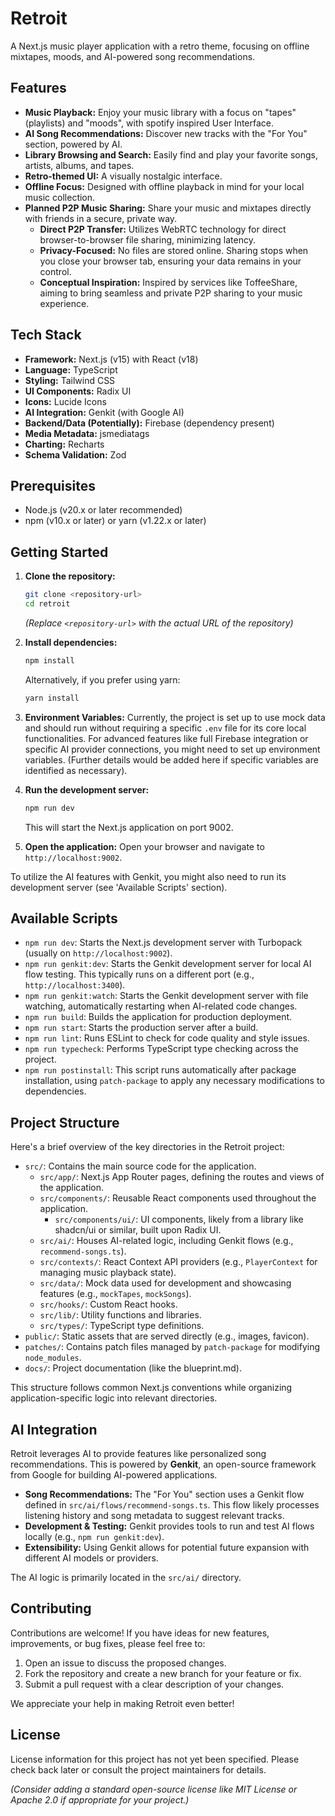 # Retroit

A Next.js music player application with a retro theme, focusing on offline mixtapes, moods, and AI-powered song recommendations.

## Features

- **Music Playback:** Enjoy your music library with a focus on "tapes" (playlists) and "moods", with spotify inspired User Interface.
- **AI Song Recommendations:** Discover new tracks with the "For You" section, powered by AI.
- **Library Browsing and Search:** Easily find and play your favorite songs, artists, albums, and tapes.
- **Retro-themed UI:** A visually nostalgic interface.
- **Offline Focus:** Designed with offline playback in mind for your local music collection.
- **Planned P2P Music Sharing:** Share your music and mixtapes directly with friends in a secure, private way.
    - **Direct P2P Transfer:** Utilizes WebRTC technology for direct browser-to-browser file sharing, minimizing latency.
    - **Privacy-Focused:** No files are stored online. Sharing stops when you close your browser tab, ensuring your data remains in your control.
    - **Conceptual Inspiration:** Inspired by services like ToffeeShare, aiming to bring seamless and private P2P sharing to your music experience.

## Tech Stack

- **Framework:** Next.js (v15) with React (v18)
- **Language:** TypeScript
- **Styling:** Tailwind CSS
- **UI Components:** Radix UI
- **Icons:** Lucide Icons
- **AI Integration:** Genkit (with Google AI)
- **Backend/Data (Potentially):** Firebase (dependency present)
- **Media Metadata:** jsmediatags
- **Charting:** Recharts
- **Schema Validation:** Zod

## Prerequisites

- Node.js (v20.x or later recommended)
- npm (v10.x or later) or yarn (v1.22.x or later)

## Getting Started

1.  **Clone the repository:**
    ```bash
    git clone <repository-url>
    cd retroit
    ```
    *(Replace `<repository-url>` with the actual URL of the repository)*

2.  **Install dependencies:**
    ```bash
    npm install
    ```
    Alternatively, if you prefer using yarn:
    ```bash
    yarn install
    ```

3.  **Environment Variables:**
    Currently, the project is set up to use mock data and should run without requiring a specific `.env` file for its core local functionalities. For advanced features like full Firebase integration or specific AI provider connections, you might need to set up environment variables. (Further details would be added here if specific variables are identified as necessary).

4.  **Run the development server:**
    ```bash
    npm run dev
    ```
    This will start the Next.js application on port 9002.

5.  **Open the application:**
    Open your browser and navigate to `http://localhost:9002`.

To utilize the AI features with Genkit, you might also need to run its development server (see 'Available Scripts' section).

## Available Scripts

-   `npm run dev`: Starts the Next.js development server with Turbopack (usually on `http://localhost:9002`).
-   `npm run genkit:dev`: Starts the Genkit development server for local AI flow testing. This typically runs on a different port (e.g., `http://localhost:3400`).
-   `npm run genkit:watch`: Starts the Genkit development server with file watching, automatically restarting when AI-related code changes.
-   `npm run build`: Builds the application for production deployment.
-   `npm run start`: Starts the production server after a build.
-   `npm run lint`: Runs ESLint to check for code quality and style issues.
-   `npm run typecheck`: Performs TypeScript type checking across the project.
-   `npm run postinstall`: This script runs automatically after package installation, using `patch-package` to apply any necessary modifications to dependencies.

## Project Structure

Here's a brief overview of the key directories in the Retroit project:

-   `src/`: Contains the main source code for the application.
    -   `src/app/`: Next.js App Router pages, defining the routes and views of the application.
    -   `src/components/`: Reusable React components used throughout the application.
        -   `src/components/ui/`: UI components, likely from a library like shadcn/ui or similar, built upon Radix UI.
    -   `src/ai/`: Houses AI-related logic, including Genkit flows (e.g., `recommend-songs.ts`).
    -   `src/contexts/`: React Context API providers (e.g., `PlayerContext` for managing music playback state).
    -   `src/data/`: Mock data used for development and showcasing features (e.g., `mockTapes`, `mockSongs`).
    -   `src/hooks/`: Custom React hooks.
    -   `src/lib/`: Utility functions and libraries.
    -   `src/types/`: TypeScript type definitions.
-   `public/`: Static assets that are served directly (e.g., images, favicon).
-   `patches/`: Contains patch files managed by `patch-package` for modifying `node_modules`.
-   `docs/`: Project documentation (like the blueprint.md).

This structure follows common Next.js conventions while organizing application-specific logic into relevant directories.

## AI Integration

Retroit leverages AI to provide features like personalized song recommendations. This is powered by **Genkit**, an open-source framework from Google for building AI-powered applications.

-   **Song Recommendations:** The "For You" section uses a Genkit flow defined in `src/ai/flows/recommend-songs.ts`. This flow likely processes listening history and song metadata to suggest relevant tracks.
-   **Development & Testing:** Genkit provides tools to run and test AI flows locally (e.g., `npm run genkit:dev`).
-   **Extensibility:** Using Genkit allows for potential future expansion with different AI models or providers.

The AI logic is primarily located in the `src/ai/` directory.

## Contributing

Contributions are welcome! If you have ideas for new features, improvements, or bug fixes, please feel free to:

1.  Open an issue to discuss the proposed changes.
2.  Fork the repository and create a new branch for your feature or fix.
3.  Submit a pull request with a clear description of your changes.

We appreciate your help in making Retroit even better!

## License

License information for this project has not yet been specified. Please check back later or consult the project maintainers for details.

*(Consider adding a standard open-source license like MIT License or Apache 2.0 if appropriate for your project.)*
